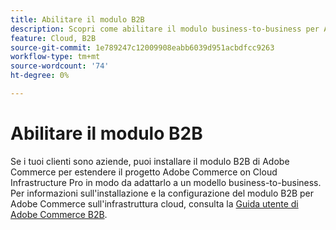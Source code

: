 ```yaml
---
title: Abilitare il modulo B2B
description: Scopri come abilitare il modulo business-to-business per Adobe Commerce sull’infrastruttura cloud.
feature: Cloud, B2B
source-git-commit: 1e789247c12009908eabb6039d951acbdfcc9263
workflow-type: tm+mt
source-wordcount: '74'
ht-degree: 0%

---
```


# Abilitare il modulo B2B

Se i tuoi clienti sono aziende, puoi installare il modulo B2B di Adobe Commerce per estendere il progetto Adobe Commerce on Cloud Infrastructure Pro in modo da adattarlo a un modello business-to-business. Per informazioni sull&#39;installazione e la configurazione del modulo B2B per Adobe Commerce sull&#39;infrastruttura cloud, consulta la [Guida utente di Adobe Commerce B2B](https://experienceleague.adobe.com/docs/commerce-admin/b2b/guide-overview.html).

